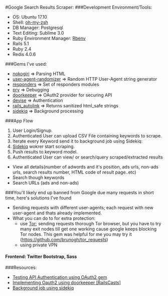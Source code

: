 #Google Search Results Scraper:
###Development Environment/Tools:
*  OS: Ubuntu 17.10
*  Shell: [oh-my-zsh](https://github.com/robbyrussell/oh-my-zsh)
*  DB Manager: Postgresql
*  Text Editing: Sublime 3.0
*  Ruby Environment Manager: [Rbenv](https://github.com/sstephenson/rbenv)
*  Rails 5.1
*  Ruby 2.4
*  Redis 4.0.6

###Gems I've used:
*  [nokogiri](http://www.nokogiri.org/) => Parsing HTML
*  [user-agent-randomizer](https://github.com/asconix/user-agent-randomize) => Random HTTP User-Agent string generator
*  [responders](https://github.com/plataformatec/responders) => Set of responders modules 
*  [pry](https://github.com/pry/pry) => Debugging 
*  [doorkeeper](https://github.com/doorkeeper-gem/doorkeeper) => OAuth2 provider for securing API
*  [devise](https://github.com/plataformatec/devise) => Authentication
*  [rails_autolink](https://github.com/tenderlove/rails_autolink) => Returns sanitized html_safe strings
*  [sidekiq](https://sidekiq.org/) => Background processing

###App Flow
1. User Login/Signup.
2. Authenticated User can upload CSV File containing keywords to scrape.
3. Iterate every Keyword send it to background job using Sidekiq:
  1.  [Sidekiq](https://sidekiq.org/) wokrer start scraping.
  2.  Push results to keyword model.
4. Authenticated User can view/ or search/query scraped/extracted results
  *  View all details(number of adwords and it's position, ads urls, non-ads urls, search results number, HTML code of result page..etc)
  *  Search though keywords
  *  Search URLs (ads and non-ads)

###You'll likely end up banned from Google due many requests in short time, here's solutions I've found
*  Sending requests with different user-agents; each request with new user-agent and thats already implemented.
* What you can do to for extra protection:
   *  use [Tor](https://github.com/TheTorProject/gettorbrowser); sending requests thorough Tor browser, but you have to try many exit nodes till get one working cause google keeps blocking Tor nodes. This gem was helpful for me you may try it (https://github.com/brunogh/tor_requests)
   *  using private VPN



#### Frontend: Twitter Bootstrap, Sass

###Resources:
* [Testing API Authentication using OAuth2 gem](https://github.com/doorkeeper-gem/doorkeeper/wiki/Testing-your-provider-with-OAuth2-gem)
* [Implementing Oauth2 using doorkeeper [RailsCasts]](http://railscasts.com/episodes/353-oauth-with-doorkeeper)
* [Background job using sidekiq](https://github.com/mperham/sidekiq/wiki/Getting-Started)